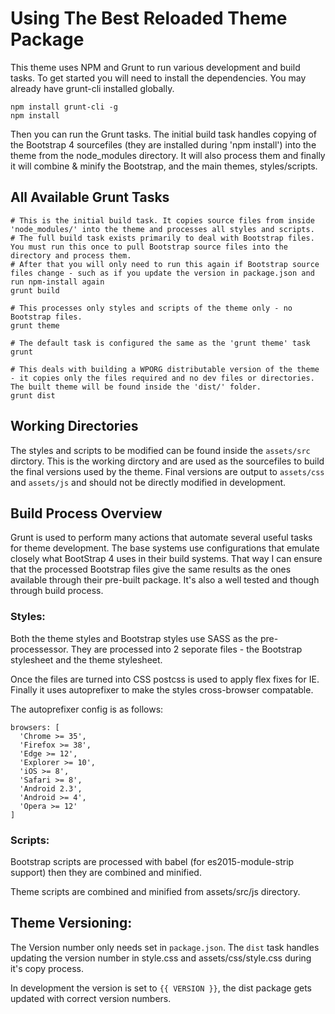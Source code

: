 # Using The Best Reloaded Theme Package

This theme uses NPM and Grunt to run various development and build tasks. To get started you will need to install the dependencies. You may already have grunt-cli installed globally.

```
npm install grunt-cli -g
npm install
```

Then you can run the Grunt tasks. The initial build task handles copying of the Bootstrap 4 sourcefiles (they are installed during 'npm install') into the theme from the node_modules directory. It will also process them and finally it will combine & minify the Bootstrap, and the main themes, styles/scripts.

## All Available Grunt Tasks

```
# This is the initial build task. It copies source files from inside 'node_modules/' into the theme and processes all styles and scripts.
# The full build task exists primarily to deal with Bootstrap files. You must run this once to pull Bootstrap source files into the directory and process them.
# After that you will only need to run this again if Bootstrap source files change - such as if you update the version in package.json and run npm-install again
grunt build

# This processes only styles and scripts of the theme only - no Bootstrap files.
grunt theme

# The default task is configured the same as the 'grunt theme' task
grunt

# This deals with building a WPORG distributable version of the theme - it copies only the files required and no dev files or directories. The built theme will be found inside the 'dist/' folder.
grunt dist
```

## Working Directories

The styles and scripts to be modified can be found inside the `assets/src` dirctory. This is the working dirctory and are used as the sourcefiles to build the final versions used by the theme. Final versions are output to `assets/css` and `assets/js` and should not be directly modified in development.

## Build Process Overview

Grunt is used to perform many actions that automate several useful tasks for theme development. The base systems use configurations that emulate closely what BootStrap 4 uses in their build systems. That way I can ensure that the processed Bootstrap files give the same results as the ones available through their pre-built package. It's also a well tested and though through build process.

### Styles:

Both the theme styles and Bootstrap styles use SASS as the pre-processessor. They are processed into 2 seporate files - the Bootstrap stylesheet and the theme stylesheet.

Once the files are turned into CSS postcss is used to apply flex fixes for IE. Finally it uses autoprefixer to make the styles cross-browser compatable.

The autoprefixer config is as follows:

```
browsers: [
  'Chrome >= 35',
  'Firefox >= 38',
  'Edge >= 12',
  'Explorer >= 10',
  'iOS >= 8',
  'Safari >= 8',
  'Android 2.3',
  'Android >= 4',
  'Opera >= 12'
]
```
### Scripts:

Bootstrap scripts are processed with babel (for es2015-module-strip support) then they are combined and minified.

Theme scripts are combined and minified from assets/src/js directory.

## Theme Versioning:

The Version number only needs set in `package.json`. The `dist` task handles updating the version number in style.css and assets/css/style.css during it's copy process.

In development the version is set to `{{ VERSION }}`, the dist package gets updated with correct version numbers.
